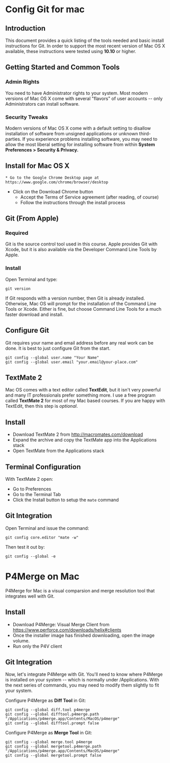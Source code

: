 # Config Git for mac

## Introduction
This document provides a quick listing of the tools needed and basic install instructions for Git. In order to support the most recent version of Mac OS X available, these instructions were tested using **10.10** or higher.

## Getting Started and Common Tools
### Admin Rights
You need to have Administrator rights to your system. Most modern versions of Mac OS X come with several "flavors" of user accounts -- only Administrators can install software.

### Security Tweaks
Modern versions of Mac OS X come with a default setting to disallow installation of software from unsigned applications or unknown third-parties. If you experience problems installing software, you may need to allow the most liberal setting for installing software from within **System Preferences > Security & Privacy.**

## Install for Mac OS X
	* Go to the Google Chrome Desktop page at https://www.google.com/chrome/browser/desktop
  * Click on the Download Chrome button
	* Accept the Terms of Service agreement (after reading, of course)
	* Follow the instructions through the install process

## Git (From Apple)
### Required
Git is the source control tool used in this course. Apple provides Git with Xcode, but it is also available via the Developer Command Line Tools by Apple.

### Install
Open Terminal and type:
```
git version
```
If Git responds with a version number, then Git is already installed. Otherwise, Mac OS will prompt for the installation of the Command Line Tools or Xcode. Either is fine, but choose Command Line Tools for a much faster download and install.

## Configure Git
Git requires your name and email address before any real work can be done. It is best to just configure Git from the start.
```
git config --global user.name "Your Name"
git config --global user.email "your.email@your-place.com"
```

## TextMate 2
Mac OS comes with a text editor called **TextEdit**, but it isn't very powerful and many IT professionals prefer something more. I use a free program called **TextMate 2** for most of my Mac based courses. If you are happy with TextEdit, then this step is *optional*.

## Install
* Download TextMate 2 from http://macromates.com/download
* Expand the archive and copy the TextMate app into the Applications stack
* Open TextMate from the Applications stack

## Terminal Configuration
With TextMate 2 open:
* Go to Preferences
* Go to the Terminal Tab
* Click the Install button to setup the `mate` command

## Git Integration
Open Terminal and issue the command:
```
git config core.editor "mate -w"
```
Then test it out by:
```
git config --global -e
```

# P4Merge on Mac
P4Merge for Mac is a visual comparsion and merge resolution tool that integrates well with Git.

## Install
* Download P4Merge: Visual Merge Client from https://www.perforce.com/downloads/helix#clients
* Once the installer image has finished downloading, open the image volume.
* Run only the P4V client

## Git Integration
Now, let's integrate P4Merge with Git. You'll need to know where P4Merge is installed on your system -- which is normally under /Applications. With the next series of commands, you may need to modify them slightly to fit your system.

Configure P4Merge as **Diff Tool** in Git:
```
git config --global diff.tool p4merge
git config --global difftool.p4merge.path "/Applications/p4merge.app/Contents/MacOS/p4merge"
git config --global difftool.prompt false
```
Configure P4Merge as **Merge Tool** in Git:
```
git config --global merge.tool p4merge
git config --global mergetool.p4merge.path "/Applications/p4merge.app/Contents/MacOS/p4merge"
git config --global mergetool.prompt false
```

